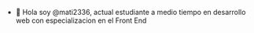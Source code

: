 - 👋 Hola soy @mati2336, actual estudiante a medio tiempo en desarrollo web con especializacion en el Front End
